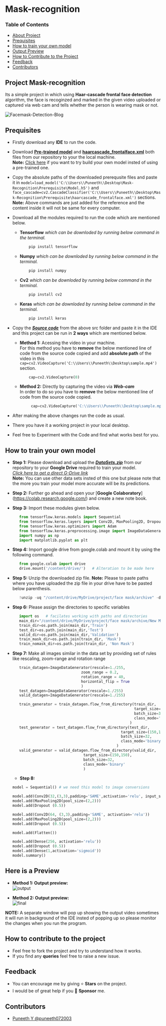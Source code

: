 # **Mask-recognition**  
### **Table of Contents**  
-   [About Project](#project-mask-recognition)
-   [Prequisites](#prequisites)
-   [How to train your own model](#how-to-train-your-own-model)
-   [Output Preview](#here-is-a-preview)
-   [How to Contribute to the Project](#how-to-contribute-to-the-project)
-   [Feedback](#feedback)
-   [Contributors](#contributors)

## **Project Mask-recognition**
 Its a simple project in which using **Haar-cascade frontal face detection** algorithm, the face is recoginzed and marked in the given video uploaded or captured via web cam and tells whether the person is wearing mask or not.
 
   
 ![Facemask-Detection-Blog](https://user-images.githubusercontent.com/119479391/211579312-520bf0bb-80a2-4b0b-bdc8-079149fd42a5.jpg)
 
 ## **Prequisites**

- Firstly download any **IDE** to run the code.
- Download [**Pre-trained model**](/Prerequisite/Model.h5) and [**haarcascade_frontalface.xml**](/Prerequisite/haarcascade_frontalface.xml) both files from our repository to your the local machine.  
**Note:** [Click here](https://github.com/puneeth072003/Mask-Recognition/tree/model#how-to-train-your-own-model) if you want to try build your own model insted of using a pre-trained one.

- Copy the absolute paths of the downloaded prerequsite files and paste it in `model=load_model('C:\\Users\\Puneeth\\Desktop\Mask-Recognition\Prerequisite\Model.h5')` and `face_cascade=cv2.CascadeClassifier('C:\\Users\\Puneeth\\Desktop\Mask-Recognition\Prerequisite\haarcascade_frontalface.xml')` sections.  
**Note:** Above commands are just added for the reference and the content inside it will not be same for every computer.

- Download all the modules required to run the code which are mentioned below.
    - **Tensorflow** *which can be downloded by running below command in the terminal.*
        ```python 
            pip install tensorflow
        ```
        
    - **Numpy** *which can be downloded by running below command in the terminal.*
        ```python 
            pip install numpy
        ```
    - **Cv2** *which can be downloded by running below command in the terminal.*
        ```python 
            pip install cv2
        ```
    - **Keras** *which can be downloded by running below command in the terminal.*
        ```python 
            pip install keras
        ```
- Copy the [***Source code***](/src.py) from the above src folder and paste it in the IDE and this project can be run in **2 ways** which are mentioned below.  
    - **Method 1:** Acessing the video in your machine.    
       For this method you have to **remove** the below mentioned line of code from the source code copied and add **absolute path** of the video in this `cap=cv2.VideoCapture('C:\\Users\\Puneeth\\Desktop\sample.mp4')` section.  
       
       ```python 
           cap=cv2.VideoCapture(0)
       ```    
  - **Method 2:** Directly by capturing the video via ***Web-cam***       
        In order to do so you have to **remove** the below mentioned line of code from the source code copied.  
       ```python 
            cap=cv2.VideoCapture('C:\\Users\\Puneeth\\Desktop\sample.mp4')
       ```

- After making the above changes run the code as usual.
- There you have it a working project in your local desktop.
- Feel free to Experiment with the Code and find what works best for you.

## How to train your own model
- **Step 1:** Please download and upload the [***DataSets.zip***](/train_model/DataSets.zip) from our repository to your **Google Drive** required to train your model.      
[*Click here to get a direct G-Drive link*](https://drive.google.com/file/d/16PKeI2RIz_r-JTqbDm6hfWQ-he7Kk8rV/view?usp=sharing)  
**Note:** You can use other data sets insted of this one but please note that the more you train your model more accurate will be its predictions.

- **Step 2:** Further go ahead and open your [**Google Colaboratory**] (https://colab.research.google.com/) and create a new note book.

- **Step 3:** Import these modules given below.
    ```python 
       from tensorflow.keras.models import Sequential
       from tensorflow.keras.layers import Conv2D, MaxPooling2D, Dropout, Flatten, Dense
       from tensorflow.keras.optimizers import Adam
       from tensorflow.keras.preprocessing.image import ImageDataGenerator
       import numpy as np
       import matplotlib.pyplot as plt     
    ```  
- **Step 4:** Import google drive from google.colab and mount it by using the following command.  
   ```python 
      from google.colab import drive          
      drive.mount('/content/drive/')   # Alteration to be made here
   ```
- **Step 5:** Unzip the downloaded zip file.
  **Note:** Please to paste paths where you have uploaded the zip file in your drive have to be pasted below parenthesis.
  ```python
     !unzip -uq "/content/drive/MyDrive/project/face mask/archive" -d "/content/drive/MyDrive/project/face mask/archive"   # Alteration to be made here
  ```
- **Step 6:** Please assign the directories to specific variables
  ```python
     import os   # facilates working with paths and directories
     main_dir="/content/drive/MyDrive/project/face mask/archive/New Masks Dataset"   # Alteration to be made here
     train_dir=os.path.join(main_dir,'Train')    
     test_dir=os.path.join(main_dir,'Test')
     valid_dir=os.path.join(main_dir,'Validation')
     train_mask_dir=os.path.join(train_dir, 'Mask')       
     train_nomask_dir=os.path.join(train_dir, 'Non Mask')
  ```
- **Step 7:** Make all images similar in the data set by providing set of rules like rescaling, zoom-range and rotation range 
  ```python
     train_datagen=ImageDataGenerator(rescale=1./255,
                                 zoom_range = 0.2,
                                 rotation_range = 40,
                                 horizontal_flip = True
                                 )             
     test_datagen=ImageDataGenerator(rescale=1./255)
     valid_datagen=ImageDataGenerator(rescale=1./255) 

     train_generator = train_datagen.flow_from_directory(train_dir,
                                                         target_size=(150,150),
                                                         batch_size=32,
                                                         class_mode='binary'
                                                       ) 
     test_generator = test_datagen.flow_from_directory(test_dir,
                                                   target_size=(150,150),
                                                   batch_size=32,       
                                                   class_mode='binary'
                                                 )
     valid_generator = valid_datagen.flow_from_directory(valid_dir,
                                  target_size=(150,150),
                                  batch_size=32,
                                  class_mode='binary'
                                  )
  ```
  - **Step 8:** 
  ```python
  model = Sequential() # we need this model to image conversions

  model.add(Conv2D(32,(3,3),padding='SAME',activation='relu', input_shape=(150,150,3))) # 
  model.add(MaxPooling2D(pool_size=(2,2)))
  model.add(Dropout (0.5))

  model.add(Conv2D(64, (3,3),padding='SAME', activation='relu'))
  model.add(MaxPooling2D(pool_size=(2,2))) 
  model.add(Dropout (0.5))

  model.add(Flatten())

  model.add(Dense(256, activation='relu')) 
  model.add(Dropout (0.5)) 
  model.add(Dense(1,activation='sigmoid')) 
  model.summary()
  ```
    
## Here is a Preview  
 - **Method 1: Output preview:**  
   ![output](https://user-images.githubusercontent.com/119479391/216803808-f4669f71-38f0-4bec-9a2d-61fd5de3991a.png)  
   
- **Method 2: Output preview:**  
   ![final](https://user-images.githubusercontent.com/119479391/216803822-30964f99-5c4e-46a6-8e7b-1bf88ba693b1.png)

**NOTE:** A separate window will pop up showing the output video sometimes it will run in background of the IDE insted of popping up so please monitor the changes when you run the program.

## How to contribute to the project
- Feel free to fork the project and try to understand how it works.
- If you find any **queries** feel free to raise a new issue.

## Feedback
- You can encourage me by giving ⭐ **Stars** on the project.
- I would be of great help if you 🚀 **Sponsor** me.

## Contributors
- [Puneeth Y @puneeth072003](https://github.com/puneeth072003)
